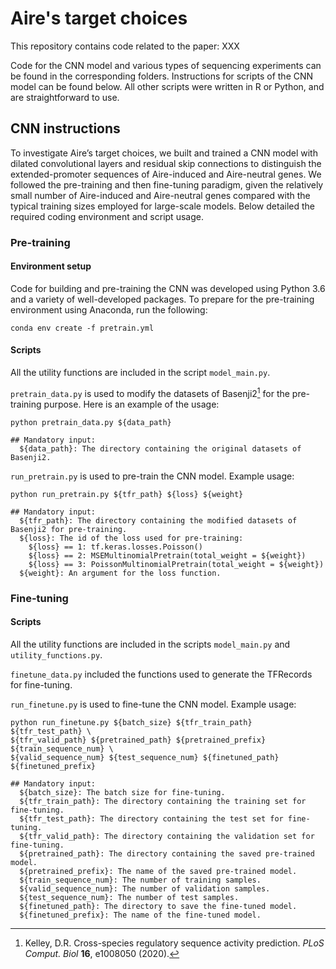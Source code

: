 # Aire's target choices

This repository contains code related to the paper: XXX

Code for the CNN model and various types of sequencing experiments can be found in the corresponding folders. Instructions for scripts of the CNN model can be found below. All other scripts were written in R or Python, and are straightforward to use.

## CNN instructions
To investigate Aire’s target choices, we built and trained a CNN model with dilated convolutional layers and residual skip connections to distinguish the extended-promoter sequences of Aire-induced and Aire-neutral genes. We followed the pre-training and then fine-tuning paradigm, given the relatively small number of Aire-induced and Aire-neutral genes compared with the typical training sizes employed for large-scale models. Below detailed the required coding environment and script usage.

### Pre-training
#### Environment setup
Code for building and pre-training the CNN was developed using Python 3.6 and a variety of well-developed packages. To prepare for the pre-training environment using Anaconda, run the following:
```
conda env create -f pretrain.yml
```
#### Scripts
All the utility functions are included in the script `model_main.py`.

`pretrain_data.py` is used to modify the datasets of Basenji2[^1] for the pre-training purpose. Here is an example of the usage:
```
python pretrain_data.py ${data_path}

## Mandatory input:
  ${data_path}: The directory containing the original datasets of Basenji2.
```

`run_pretrain.py` is used to pre-train the CNN model. Example usage:
```
python run_pretrain.py ${tfr_path} ${loss} ${weight}

## Mandatory input:
  ${tfr_path}: The directory containing the modified datasets of Basenji2 for pre-training.
  ${loss}: The id of the loss used for pre-training: 
    ${loss} == 1: tf.keras.losses.Poisson()
    ${loss} == 2: MSEMultinomialPretrain(total_weight = ${weight})
    ${loss} == 3: PoissonMultinomialPretrain(total_weight = ${weight})
  ${weight}: An argument for the loss function.
```
### Fine-tuning
#### Scripts
All the utility functions are included in the scripts `model_main.py` and `utility_functions.py`.

`finetune_data.py` included the functions used to generate the TFRecords for fine-tuning.

`run_finetune.py` is used to fine-tune the CNN model. Example usage:
```
python run_finetune.py ${batch_size} ${tfr_train_path} ${tfr_test_path} \
${tfr_valid_path} ${pretrained_path} ${pretrained_prefix} ${train_sequence_num} \
${valid_sequence_num} ${test_sequence_num} ${finetuned_path} ${finetuned_prefix}

## Mandatory input:
  ${batch_size}: The batch size for fine-tuning.
  ${tfr_train_path}: The directory containing the training set for fine-tuning.
  ${tfr_test_path}: The directory containing the test set for fine-tuning.
  ${tfr_valid_path}: The directory containing the validation set for fine-tuning.
  ${pretrained_path}: The directory containing the saved pre-trained model.
  ${pretrained_prefix}: The name of the saved pre-trained model.
  ${train_sequence_num}: The number of training samples.
  ${valid_sequence_num}: The number of validation samples.
  ${test_sequence_num}: The number of test samples.
  ${finetuned_path}: The directory to save the fine-tuned model.
  ${finetuned_prefix}: The name of the fine-tuned model.
```


[^1]: Kelley, D.R. Cross-species regulatory sequence activity prediction. _PLoS Comput. Biol_ **16**, e1008050 (2020).
